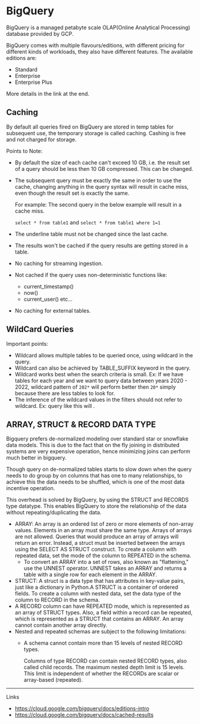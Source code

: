 # BigQuery

BigQuery is a managed petabyte scale OLAP(Online Analytical Processing) database provided by GCP.

BigQuery comes with multiple flavours/editions, with different pricing for different kinds of workloads, they also have different features. The available editions are:

* Standard
* Enterprise
* Enterprise Plus

More details in the link at the end.

## Caching

By default all queries fired on BigQuery are stored in temp tables for subsequent use, the temporary storage is called caching. Cashing is free and not charged for storage.

Points to Note:

* By default the size of each cache can't exceed 10 GB, i.e. the result set of a query should be less then 10 GB compressed. This can be changed.
* The subsequent query must be exactly the same in order to use the cache, changing anything in the query syntax will result in cache miss, even though the result set is exactly the same.

    For example: The second query in the below example will result in a cache miss.

    `select * from table1` and `select * from table1 where 1=1`
* The underline table must not be changed since the last cache.
* The results won't be cached if the query results are getting stored in a table.
* No caching for streaming ingestion.
* Not cached if the query uses non-deterministic functions like:

  * current_timestamp()
  * now()
  * current_user() etc...
* No caching for external tables.

## WildCard Queries

Important points:

* Wildcard allows multiple tables to be queried once, using wildcard in the query.
* Wildcard can also be achieved by TABLE_SUFFIX keyword in the query.
* Wildcard works best when the search criteria is small. Ex: If we have tables for each year and we want to query data between years 2020 - 2022, wildcard pattern of `202*` will perform better then `20*` simply because there are less tables to look for.
* The inference of the wildcard values in the filters should not refer to wildcard. Ex:
query like this will .

## ARRAY, STRUCT & RECORD DATA TYPE

Bigquery prefers de-normalized modeling over standard star or snowflake data models. This is due to the fact that on the fly joining in distributed systems are very expensive operation, hence minimizing joins can perform much better in bigquery.

Though query on de-normalized tables starts to slow down when the query needs to do group by on columns that has one to many relationships, to achieve this the data needs to be shuffled, which is one of the most data incentive operation.

This overhead is solved by BigQuery, by using the STRUCT and RECORDS type datatype. This enables BigQuery to store the relationship of the data without repeating/duplicating the data.

* ARRAY: An array is an ordered list of zero or more elements of non-array values. Elements in an array must share the same type. Arrays of arrays are not allowed. Queries that would produce an array of arrays will return an error. Instead, a struct must be inserted between the arrays using the SELECT AS STRUCT construct. To create a column with repeated data, set the mode of the column to REPEATED in the schema.
  * To convert an ARRAY into a set of rows, also known as "flattening," use the UNNEST operator. UNNEST takes an ARRAY and returns a table with a single row for each element in the ARRAY.
* STRUCT: A struct is a data type that has attributes in key-value pairs, just like a dictionary in Python.A STRUCT is a container of ordered fields. To create a column with nested data, set the data type of the column to RECORD in the schema.
* A RECORD column can have REPEATED mode, which is represented as an array of STRUCT types. Also, a field within a record can be repeated, which is represented as a STRUCT that contains an ARRAY. An array cannot contain another array directly.
* Nested and repeated schemas are subject to the following limitations:
  * A schema cannot contain more than 15 levels of nested RECORD types.

    Columns of type RECORD can contain nested RECORD types, also called child records. The maximum nested depth limit is 15 levels. This limit is independent of whether the RECORDs are scalar or array-based (repeated).

---
Links

* <https://cloud.google.com/bigquery/docs/editions-intro>
* <https://cloud.google.com/bigquery/docs/cached-results>
